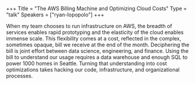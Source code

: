+++
Title = "The AWS Billing Machine and Optimizing Cloud Costs"
Type = "talk"
Speakers = ["ryan-lopopolo"]
+++

When my team chooses to run infrastructure on AWS, the breadth of services enables rapid prototyping and the elasticity of the cloud enables immense scale. This flexibility comes at a cost, reflected in the complex, sometimes opaque, bill we receive at the end of the month. Deciphering the bill is joint effort between data science, engineering, and finance. Using the bill to understand our usage requires a data warehouse and enough SQL to power 1000 homes in Seattle. Turning that understanding into cost optimizations takes hacking our code, infrastructure, and organizational processes.
